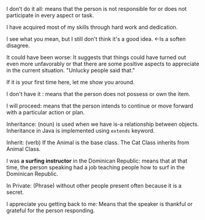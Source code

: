 I don’t do it all: means that the person is not responsible for or does not participate in every aspect or task.

I have acquired most of my skills through hard work and dedication.

I see what you mean, but I still don't think it's a good idea. <-Is a soften disagree. 

It could have been worse: It suggests that things could have turned out even more unfavorably or that there are some positive aspects to appreciate in the current situation. "Unlucky people said that."

If it is your first time here, let me show you around.

I don't have it : means that the person does not possess or own the item.

I will proceed:  means that the person intends to continue or move forward with a particular action or plan. 

Inheritance: (noun) is used when we have is-a relationship between objects. Inheritance in Java is implemented using ```extends``` keyword.

Inherit: (verb) If the Animal is the base class. The Cat Class inherits from Animal Class. 

I was **a surfing instructor** in the Dominican Republic: means that at that time, the person speaking had a job teaching people how to surf in the Dominican Republic.

In Private: (Phrase) without other people present often because it is a secret. 

I appreciate you getting back to me: Means that the speaker is thankful or grateful for the person responding.

